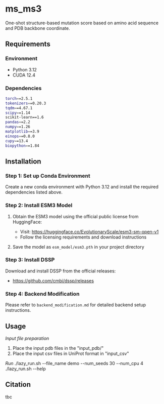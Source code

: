 # ms_ms3

One-shot structure-based mutation score based on amino acid sequence and PDB backbone coordinate.

## Requirements

### Environment
- Python 3.12
- CUDA 12.4

### Dependencies
```bash
torch==2.5.1
tokenizers==0.20.3
tqdm==4.67.1
scipy==1.14
scikit-learn==1.6
pandas==2.2
numpy==1.26
matplotlib==3.9
einops==0.8.0
cupy==13.4
biopython==1.84
```

## Installation

### Step 1: Set up Conda Environment
Create a new conda environment with Python 3.12 and install the required dependencies listed above.

### Step 2: Install ESM3 Model
1. Obtain the ESM3 model using the official public license from HuggingFace:
   - Visit: https://huggingface.co/EvolutionaryScale/esm3-sm-open-v1
   - Follow the licensing requirements and download instructions

2. Save the model as `esm_model/esm3.pth` in your project directory

### Step 3: Install DSSP
Download and install DSSP from the official releases:
- https://github.com/cmbi/dssp/releases

### Step 4: Backend Modification
Please refer to `backend_modification.md` for detailed backend setup instructions.

## Usage
*Input file preparation*
1. Place the input pdb files in the "input_pdb/"
2. Place the input csv files in UniProt format in "input_csv"

*Run*
./lazy_run.sh --file_name demo --num_seeds 30 --num_cpu 4
./lazy_run.sh --help

## Citation
tbc
